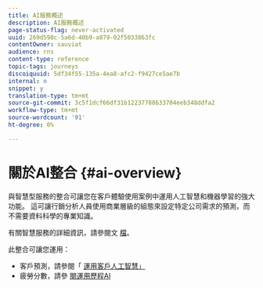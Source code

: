 ```yaml
---
title: AI服務概述
description: AI服務概述
page-status-flag: never-activated
uuid: 269d590c-5a6d-40b9-a879-02f5033863fc
contentOwner: sauviat
audience: rns
content-type: reference
topic-tags: journeys
discoiquuid: 5df34f55-135a-4ea8-afc2-f9427ce5ae7b
internal: n
snippet: y
translation-type: tm+mt
source-git-commit: 3c5f1dcf66df31b12237788633704eeb348ddfa2
workflow-type: tm+mt
source-wordcount: '91'
ht-degree: 0%

---
```



# 關於AI整合 {#ai-overview}

與智慧型服務的整合可讓您在客戶體驗使用案例中運用人工智慧和機器學習的強大功能。 這可讓行銷分析人員使用商業層級的組態來設定特定公司需求的預測，而不需要資料科學的專業知識。

有關智慧服務的詳細資訊，請參閱文 [檔](https://docs.adobe.com/content/help/en/experience-platform/intelligent-services/home.html)。

此整合可讓您運用：

* 客戶預測，請參閱「 [運用客戶人工智慧」](../ai-services/leveraging-customer-ai.md)
* 疲勞分數，請參 [閱運用歷程AI](../ai-services/leveraging-fatigue-scores.md)



